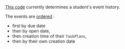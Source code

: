 [This code](https://github.com/openstax/tutor-server/blob/master/app/routines/get_history.rb#L74-L90)
currently determines a student's event history.

The events are 
[ordered](https://github.com/openstax/tutor-server/blob/master/app/routines/get_history.rb#L85-L86)
:
* first by due date
* then by open date, 
* then creation time of their `TaskPlans`, 
* then by their own creation date

